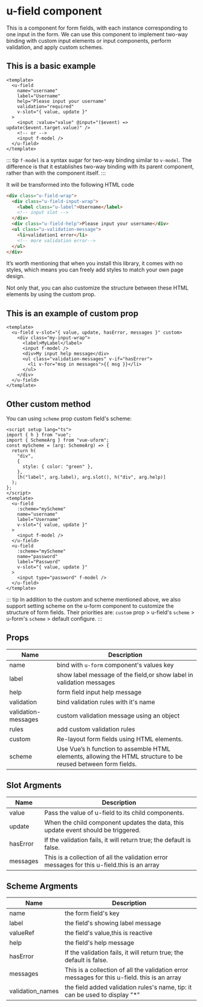 # u-field component

This is a component for form fields, with each instance corresponding to one input in the form. We can use this component to implement two-way binding with custom input elements or input components, perform validation, and apply custom schemes.

## This is a basic example

```vue
<template>
  <u-field
    name="username"
    label="Username"
    help="Please input your username"
    validation="required"
    v-slot="{ value, update }"
  >
    <input :value="value" @input="($event) => update($event.target.value)" />
    <!-- or -->
    <input f-model />
  </u-field>
</template>
```

::: tip
`f-model` is a syntax sugar for two-way binding similar to `v-model`. The difference is that it establishes two-way binding with its parent component, rather than with the component itself.
:::

It will be transformed into the following HTML code

```html
<div class="u-field-wrap">
  <div class="u-field-input-wrap">
    <label class="u-label">Username</label>
    <!-- input slot -->
  </div>
  <div class="u-field-help">Please input your username</div>
  <ul class="u-validation-message">
    <li>validation1 error</li>
    <!-- more validation error-->
  </ul>
</div>
```

It’s worth mentioning that when you install this library, it comes with no styles, which means you can freely add styles to match your own page design.

Not only that, you can also customize the structure between these HTML elements by using the custom prop.

## This is an example of custom prop

```vue
<template>
  <u-field v-slot="{ value, update, hasError, messages }" custom>
    <div class="my-input-wrap">
      <label>MyLabel</label>
      <input f-model />
      <div>My input help message</div>
      <ul class="validation-messages" v-if="hasError">
        <li v-for="msg in messages">{{ msg }}</li>
      </ul>
    </div>
  </u-field>
</template>
```

## Other custom method

You can using `scheme` prop custom field's scheme:

```vue
<script setup lang="ts">
import { h } from "vue";
import { SchemeArg } from "vue-uform";
const myScheme = (arg: SchemeArg) => {
  return h(
    "div",
    {
      style: { color: "green" },
    },
    [h("label", arg.label), arg.slot(), h("div", arg.help)]
  );
};
</script>
<template>
  <u-field
    :scheme="myScheme"
    name="username"
    label="Username"
    v-slot="{ value, update }"
  >
    <input f-model />
  </u-field>
  <u-field
    :scheme="myScheme"
    name="password"
    label="Password"
    v-slot="{ value, update }"
  >
    <input type="password" f-model />
  </u-field>
</template>
```

::: tip
In addition to the custom and scheme mentioned above, we also support setting scheme on the u-form component to customize the structure of form fields. Their priorities are: `custom` prop > u-field's `scheme` > u-form's `scheme` > default configure.
:::

## Props

| Name                | Description                                                                                                   |
| ------------------- | ------------------------------------------------------------------------------------------------------------- |
| name                | bind with `u-form` component's values key                                                                     |
| label               | show label message of the field,or show label in validation messages                                          |
| help                | form field input help message                                                                                 |
| validation          | bind validation rules with it's name                                                                          |
| validation-messages | custom validation message using an object                                                                     |
| rules               | add custom validation rules                                                                                   |
| custom              | Re-layout form fields using HTML elements.                                                                    |
| scheme              | Use Vue’s h function to assemble HTML elements, allowing the HTML structure to be reused between form fields. |

## Slot Argments

| Name     | Description                                                                                 |
| -------- | ------------------------------------------------------------------------------------------- |
| value    | Pass the value of u-field to its child components.                                          |
| update   | When the child component updates the data, this update event should be triggered.           |
| hasError | If the validation fails, it will return true; the default is false.                         |
| messages | This is a collection of all the validation error messages for this u-field.this is an array |

## Scheme Argments

| Name             | Description                                                                                  |
| ---------------- | -------------------------------------------------------------------------------------------- |
| name             | the form field's key                                                                         |
| label            | the field's showing label message                                                            |
| valueRef         | the field's value,this is reactive                                                           |
| help             | the field's help message                                                                     |
| hasError         | If the validation fails, it will return true; the default is false.                          |
| messages         | This is a collection of all the validation error messages for this u-field. this is an array |
| validation_names | the field added validation rules's name, tip: it can be used to display "\*"                 |
